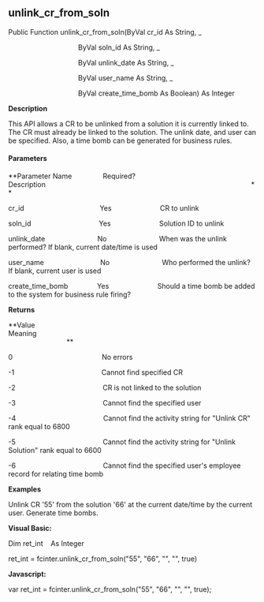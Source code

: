 unlink_cr_from_soln
---------------------

  
  

Public Function unlink_cr_from_soln(ByVal cr_id As String, _

                                    ByVal soln_id As String, _

                                    ByVal unlink_date As String, _

                                    ByVal user_name As String, _

                                    ByVal create_time_bomb As Boolean) As Integer

**Description**

This API allows a CR to be unlinked from a solution it is currently linked to. The CR must already be linked to the solution. The unlink date, and user can be specified. Also, a time bomb can be generated for business rules.

#### Parameters
**Parameter Name                Required?             Description                                                                                                          **

cr_id                                       Yes                         CR to unlink

soln_id                                   Yes                         Solution ID to unlink

unlink_date                           No                           When was the unlink performed? If blank, current date/time is used

user_name                             No                           Who performed the unlink? If blank, current user is used

create_time_bomb               Yes                         Should a time bomb be added to the system for business rule firing?

**Returns**

**Value                                     Meaning                                                                                                                                               **

0                                              No errors

-1                                             Cannot find specified CR

-2                                             CR is not linked to the solution

-3                                             Cannot find the specified user

-4                                             Cannot find the activity string for "Unlink CR" rank equal to 6800

-5                                             Cannot find the activity string for "Unlink Solution" rank equal to 6600

-6                                             Cannot find the specified user's employee record for relating time bomb

**Examples**

 Unlink CR '55' from the solution '66' at the current date/time by the current user. Generate time bombs.

**Visual Basic:**

Dim ret_int    As Integer

ret_int = fcinter.unlink_cr_from_soln("55", "66", "", "", true)

**Javascript:**

var ret_int = fcinter.unlink_cr_from_soln("55", "66", "", "", true);